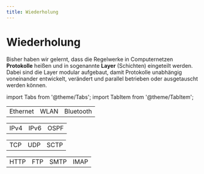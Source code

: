 ```yaml
---
title: Wiederholung
---
```


# Wiederholung

Bisher haben wir gelernt, dass die Regelwerke in Computernetzen **Protokolle** heißen und in sogenannte **Layer** (Schichten) eingeteilt werden.
Dabei sind die Layer modular aufgebaut, damit Protokolle unabhängig voneinander entwickelt, verändert und parallel betrieben oder ausgetauscht werden können.

import Tabs from '@theme/Tabs';
import TabItem from '@theme/TabItem';

<Tabs>
  <TabItem value="l2" label="Layer 2" default>
    <table>
      <thead>
      </thead>
      <tbody>
        <tr>
          <td>Ethernet</td>
          <td>WLAN</td>
          <td>Bluetooth</td>
        </tr>
      </tbody>
    </table>
  </TabItem>
  <TabItem value="l3" label="Layer 3">
    <table>
      <thead>
      </thead>
      <tbody>
        <tr>
          <td>IPv4</td>
          <td>IPv6</td>
          <td>OSPF</td>
        </tr>
      </tbody>
    </table>
  </TabItem>
  <TabItem value="L4" label="Layer 4">
    <table>
      <thead>
      </thead>
      <tbody>
        <tr>
          <td>TCP</td>
          <td>UDP</td>
          <td>SCTP</td>
        </tr>
      </tbody>
    </table>
  </TabItem>
  <TabItem value="L5" label="Layer 5">
    <table>
      <thead>
      </thead>
      <tbody>
        <tr>
          <td>HTTP</td>
          <td>FTP</td>
          <td>SMTP</td>
          <td>IMAP</td>
        </tr>
      </tbody>
    </table>
  </TabItem>
</Tabs>

